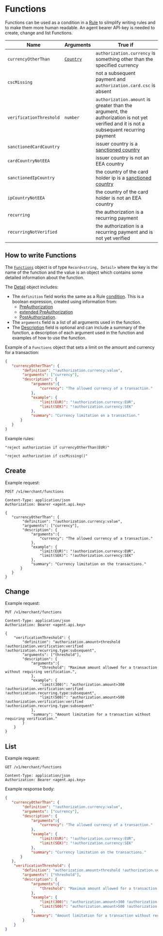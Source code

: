 # Functions
Functions can be used as a condition in a [Rule](./rules.html) to silmplify writing rules and to make them more human readable. An agent bearer API-key is needed to create, change and list Functions.

| Name                    | Arguments                                      | True if                                                                                                                                 |
|-------------------------|------------------------------------------------|-----------------------------------------------------------------------------------------------------------------------------------------|
| `currencyOtherThan`     | [`Country`](../common/reference.html#currency) | `authorization.currency` is something other than the specified currency                                                                 |
| `cscMissing`            |                                                | not a subsequent payment and `authorization.card.csc` is absent                                                                         |
| `verificationThreshold` | `number`                                       | `authorization.amount` is greater than the argument, the authorization is not yet verified and it is not a subsequent recurring payment |
| `sanctionedCardCountry` |                                                | issuer country is a [sanctioned country]()                                                                                              |
| `cardCountryNotEEA`     |                                                | issuer country is not an EEA country                                                                                                    |
| `sanctionedIpCountry`   |                                                | the country of the card holder ip is a [sanctioned country]()                                                                           |
| `ipCountryNotEEA`       |                                                | the country of the card holder is not an EEA country                                                                                    |
| `recurring`             |                                                | the authorization is a recurring payment                                                                                                |
| `recurringNotVerified`  |                                                | the authorization is a recurring payment and is not yet verified                                                                        |


## How to write Functions
The [`Functions`](./reference.html#functions) object is of type `Record<string, Detail>` where the key is the name of the function and the value is an object which contains some detailed information about the function. 

The [Detail](./reference#detail) object includes:
- The `definition` field works the same as a Rule [condition](./rules.html#condition). This is a boolean expression, created using information from:
    - [PreAuthorization](../authorization/states.html#preauthorization)
    - [extended PreAuthorization](./rules.html#extended-state)
    - [PostAuthorization](../authorization/states.html#postauthorization).
- The `arguments` field is a list of all arguments used in the function. 
- The [Description](./reference.html#description) field is optional and can include a summary of the function, a description of each argument used in the function and examples of how to use the function. 

Example of a `Functions` object that sets a limit on the amount and currency for a transaction:
``` JSON
{
   "currencyOtherThan": {
        "definition": "!authorization.currency:value",
        "arguments": ["currency"],
        "description": {
            "arguments":{
                "currency": "The allowed currency of a transaction."
            },
            "example": {
                "limit(EUR)": "!authorization.currency:EUR",
                "limit(SEK)": "!authorization.currency:SEK"
            },
            "summary": "Currency limitation on a transaction."
       }
   }
}
```
Example rules:

`"reject authorization if currencyOtherThan(EUR)"`

`"reject authorization if cscMissing()"`

## Create 

Example request:
``` {1} JSON
POST /v1/merchant/functions

Content-Type: application/json
Authorization: Bearer <agent.api.key>

{
   "currencyOtherThan": {
        "definition": "!authorization.currency:value",
        "arguments": ["currency"],
        "description": {
            "arguments":{
                "currency": "The allowed currency of a transaction."
            },
            "example": {
                "limit(EUR)": "!authorization.currency:EUR",
                "limit(SEK)": "!authorization.currency:SEK"
            },
            "summary": "Currency limitation on the transactions."
       }
   }
}
```
## Change

Example request:
``` {1} JSON
PUT /v1/merchant/functions

Content-Type: application/json
Authorization: Bearer <agent.api.key>

{
    "verificationThreshold": {
        "definition": "authorization.amount>threshold !authorization.verification:verified !authorization.recurring.type:subsequent",
        "arguments": ["threshold"],
        "description": {
            "arguments":{
                "threshold": "Maximum amount allowed for a transaction without requiring verification.",
            },
            "example": {
                "limit(300)": "authorization.amount>300 !authorization.verification:verified !authorization.recurring.type:subsequent",
                "limit(500)": "authorization.amount>500 !authorization.verification:verified !authorization.recurring.type:subsequent"
            },
            "summary": "Amount limitation for a transaction without requiring verification."
        }
    }
}
```

## List

Example request:
``` {1} JSON
GET /v1/merchant/functions

Content-Type: application/json
Authorization: Bearer <agent.api.key>
```

Example response body: 

``` JSON
{
   "currencyOtherThan": {
        "definition": "!authorization.currency:value",
        "arguments": ["currency"],
        "description": {
            "arguments":{
                "currency": "The allowed currency of a transaction."
            },
            "example": {
                "limit(EUR)": "!authorization.currency:EUR",
                "limit(SEK)": "!authorization.currency:SEK"
            },
            "summary": "Currency limitation on the transactions."
       }
   },
    "verificationThreshold": {
        "definition": "authorization.amount>threshold !authorization.verification:verified !authorization.recurring.type:subsequent",
        "arguments": ["threshold"],
        "description": {
            "arguments":{
                "threshold": "Maximum amount allowed for a transaction without requiring verification.",
            },
            "example": {
                "limit(300)": "authorization.amount>300 !authorization.verification:verified !authorization.recurring.type:subsequent",
                "limit(500)": "authorization.amount>500 !authorization.verification:verified !authorization.recurring.type:subsequent"
            },
            "summary": "Amount limitation for a transaction without requiring verification."
        }
    }
}
```
